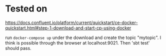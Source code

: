 # Tested on 

 https://docs.confluent.io/platform/current/quickstart/ce-docker-quickstart.html#step-1-download-and-start-cp-using-docker
 

 run `docker-compose up` under the download and create the topic "mytopic". I think is possible through the browser at localhost:9021. Then 'sbt test' should pass. 